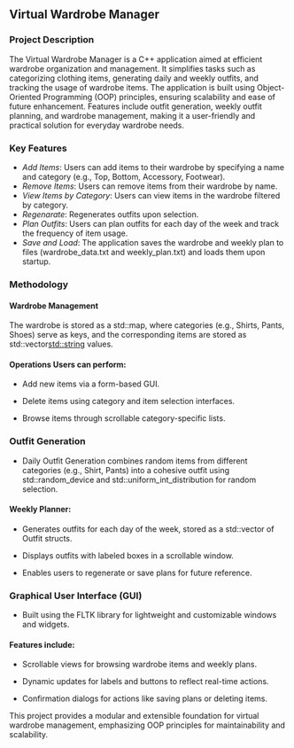 ## Virtual Wardrobe Manager

### Project Description

The Virtual Wardrobe Manager is a C++ application aimed at efficient wardrobe organization and management. It simplifies tasks such as categorizing clothing items, generating daily and weekly outfits, and tracking the usage of wardrobe items. The application is built using Object-Oriented Programming (OOP) principles, ensuring scalability and ease of future enhancement. Features include outfit generation, weekly outfit planning, and wardrobe management, making it a user-friendly and practical solution for everyday wardrobe needs.

### Key Features

- *Add Items*: Users can add items to their wardrobe by specifying a name and category (e.g., Top, Bottom, Accessory, Footwear).
- *Remove Items*: Users can remove items from their wardrobe by name.
- *View Items by Category*: Users can view items in the wardrobe filtered by category.
- *Regenarate*: Regenerates outfits upon selection.
- *Plan Outfits*: Users can plan outfits for each day of the week and track the frequency of item usage.
- *Save and Load*: The application saves the wardrobe and weekly plan to files (wardrobe_data.txt and weekly_plan.txt) and loads them upon startup.



### Methodology

#### Wardrobe Management

The wardrobe is stored as a std::map, where categories (e.g., Shirts, Pants, Shoes) serve as keys, and the corresponding items are stored as std::vector<std::string> values.

#### Operations Users can perform:

- Add new items via a form-based GUI.

- Delete items using category and item selection interfaces.

- Browse items through scrollable category-specific lists.

### Outfit Generation

- Daily Outfit Generation combines random items from different categories (e.g., Shirt, Pants) into a cohesive outfit using std::random_device and std::uniform_int_distribution for random selection.

#### Weekly Planner:

- Generates outfits for each day of the week, stored as a std::vector of Outfit structs.

- Displays outfits with labeled boxes in a scrollable window.

- Enables users to regenerate or save plans for future reference.

### Graphical User Interface (GUI)

- Built using the FLTK library for lightweight and customizable windows and widgets.

#### Features include:

- Scrollable views for browsing wardrobe items and weekly plans.

- Dynamic updates for labels and buttons to reflect real-time actions.

- Confirmation dialogs for actions like saving plans or deleting items.



This project provides a modular and extensible foundation for virtual wardrobe management, emphasizing OOP principles for maintainability and scalability.
